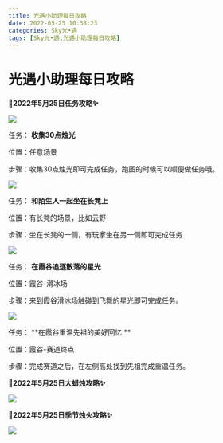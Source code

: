 ```yaml
---
title: 光遇小助理每日攻略
date: 2022-05-25 10:38:23
categories: Sky光•遇
tags: [Sky光•遇,光遇小助理每日攻略]
---
```

# 光遇小助理每日攻略
**🎉2022年5月25日任务攻略✨**

![](https://ok.166.net/reunionpub/ds/kol/20220525/000327-d840qprzsj.png)

任务： **收集30点烛光**

位置：任意场景

步骤：收集30点烛光即可完成任务，跑图的时候可以顺便做任务哦。

![](https://ok.166.net/reunionpub/ds/kol/20220525/000356-oj2ua6fcgn.png)

任务： **和陌生人一起坐在长凳上**

位置：有长凳的场景，比如云野

步骤：坐在长凳的一侧，有玩家坐在另一侧即可完成任务

![](https://ok.166.net/reunionpub/ds/kol/20220525/000458-9pztj432nv.png)

任务： **在霞谷追逐散落的星光**

位置：霞谷-滑冰场

步骤：来到霞谷滑冰场触碰到飞舞的星光即可完成任务。

![](https://ok.166.net/reunionpub/ds/kol/20220525/000723-0s1rgyc5tz.png)

任务： **在霞谷重温先祖的美好回忆  **

位置：霞谷-赛道终点

步骤：完成赛道之后，在左侧高处找到先祖完成重温任务。

 **🎉2022年5月25日大蜡烛攻略✨**

![](https://ok.166.net/reunionpub/ds/kol/20220525/000300-qgp6f8wdls.png)

  

 **🎉2022年5月25日季节烛火攻略✨**

![](https://ok.166.net/reunionpub/ds/kol/20220525/000535-rgyh7olac5.png)

  

